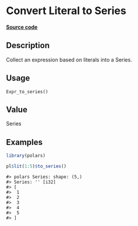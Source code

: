 
# Convert Literal to Series

[**Source code**](https://github.com/pola-rs/r-polars/tree/53c7d964901ed4a019998e89aff8c6d44691d793/R/expr__expr.R#L3448)

## Description

Collect an expression based on literals into a Series.

## Usage

<pre><code class='language-R'>Expr_to_series()
</code></pre>

## Value

Series

## Examples

``` r
library(polars)

pl$lit(1:5)$to_series()
```

    #> polars Series: shape: (5,)
    #> Series: '' [i32]
    #> [
    #>  1
    #>  2
    #>  3
    #>  4
    #>  5
    #> ]
